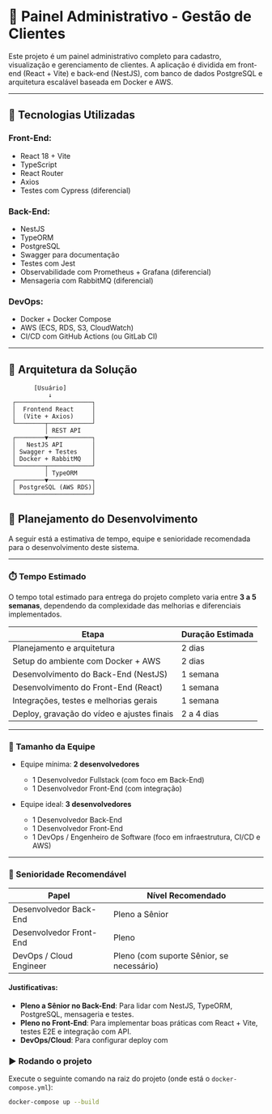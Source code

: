 # 🧩 Painel Administrativo - Gestão de Clientes

Este projeto é um painel administrativo completo para cadastro, visualização e gerenciamento de clientes. A aplicação é dividida em front-end (React + Vite) e back-end (NestJS), com banco de dados PostgreSQL e arquitetura escalável baseada em Docker e AWS.

---

## 🚀 Tecnologias Utilizadas

### Front-End:
- React 18 + Vite
- TypeScript
- React Router
- Axios
- Testes com Cypress (diferencial)

### Back-End:
- NestJS
- TypeORM
- PostgreSQL
- Swagger para documentação
- Testes com Jest
- Observabilidade com Prometheus + Grafana (diferencial)
- Mensageria com RabbitMQ (diferencial)

### DevOps:
- Docker + Docker Compose
- AWS (ECS, RDS, S3, CloudWatch)
- CI/CD com GitHub Actions (ou GitLab CI)

---

## 📐 Arquitetura da Solução

           [Usuário]
               ↓
     ┌─────────────────────┐
     │  Frontend React     │
     │  (Vite + Axios)     │
     └────────┬────────────┘
              │ REST API
     ┌────────▼────────────┐
     │   NestJS API        │
     │ Swagger + Testes    │
     │ Docker + RabbitMQ   │
     └────────┬────────────┘
              │ TypeORM
     ┌────────▼────────────┐
     │ PostgreSQL (AWS RDS)│
     └─────────────────────┘

## 📅 Planejamento do Desenvolvimento

A seguir está a estimativa de tempo, equipe e senioridade recomendada para o desenvolvimento deste sistema.

---

### ⏱️ Tempo Estimado

O tempo total estimado para entrega do projeto completo varia entre **3 a 5 semanas**, dependendo da complexidade das melhorias e diferenciais implementados.

| Etapa                                     | Duração Estimada |
|------------------------------------------|------------------|
| Planejamento e arquitetura               | 2 dias           |
| Setup do ambiente com Docker + AWS       | 2 dias           |
| Desenvolvimento do Back-End (NestJS)     | 1 semana         |
| Desenvolvimento do Front-End (React)     | 1 semana         |
| Integrações, testes e melhorias gerais   | 1 semana         |
| Deploy, gravação do vídeo e ajustes finais| 2 a 4 dias       |

---

### 👥 Tamanho da Equipe

- Equipe mínima: **2 desenvolvedores**
  - 1 Desenvolvedor Fullstack (com foco em Back-End)
  - 1 Desenvolvedor Front-End (com integração)

- Equipe ideal: **3 desenvolvedores**
  - 1 Desenvolvedor Back-End
  - 1 Desenvolvedor Front-End
  - 1 DevOps / Engenheiro de Software (foco em infraestrutura, CI/CD e AWS)

---

### 🧠 Senioridade Recomendável

| Papel                        | Nível Recomendado |
|-----------------------------|-------------------|
| Desenvolvedor Back-End      | Pleno a Sênior    |
| Desenvolvedor Front-End     | Pleno             |
| DevOps / Cloud Engineer     | Pleno (com suporte Sênior, se necessário) |

#### Justificativas:
- **Pleno a Sênior no Back-End**: Para lidar com NestJS, TypeORM, PostgreSQL, mensageria e testes.
- **Pleno no Front-End**: Para implementar boas práticas com React + Vite, testes E2E e integração com API.
- **DevOps/Cloud**: Para configurar deploy com


### ▶️ Rodando o projeto

Execute o seguinte comando na raiz do projeto (onde está o `docker-compose.yml`):

```bash
docker-compose up --build